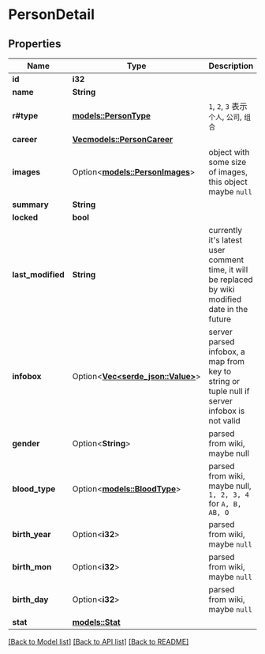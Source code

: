 # PersonDetail

## Properties

Name | Type | Description | Notes
------------ | ------------- | ------------- | -------------
**id** | **i32** |  | 
**name** | **String** |  | 
**r#type** | [**models::PersonType**](PersonType.md) | `1`, `2`, `3` 表示 `个人`, `公司`, `组合` | 
**career** | [**Vec<models::PersonCareer>**](PersonCareer.md) |  | 
**images** | Option<[**models::PersonImages**](PersonImages.md)> | object with some size of images, this object maybe `null` | [optional]
**summary** | **String** |  | 
**locked** | **bool** |  | 
**last_modified** | **String** | currently it's latest user comment time, it will be replaced by wiki modified date in the future | 
**infobox** | Option<[**Vec<serde_json::Value>**](serde_json::Value.md)> | server parsed infobox, a map from key to string or tuple null if server infobox is not valid | [optional]
**gender** | Option<**String**> | parsed from wiki, maybe null | [optional]
**blood_type** | Option<[**models::BloodType**](BloodType.md)> | parsed from wiki, maybe null, `1, 2, 3, 4` for `A, B, AB, O` | [optional]
**birth_year** | Option<**i32**> | parsed from wiki, maybe `null` | [optional]
**birth_mon** | Option<**i32**> | parsed from wiki, maybe `null` | [optional]
**birth_day** | Option<**i32**> | parsed from wiki, maybe `null` | [optional]
**stat** | [**models::Stat**](Stat.md) |  | 

[[Back to Model list]](../README.md#documentation-for-models) [[Back to API list]](../README.md#documentation-for-api-endpoints) [[Back to README]](../README.md)


